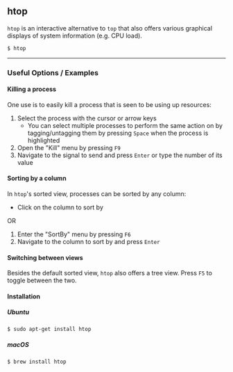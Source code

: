 htop
---
`htop` is an interactive alternative to `top` that also offers various graphical displays of system information (e.g. CPU load).
<!-- one line explanation would go here -->

<!-- minimal example -->
~~~ bash
$ htop
~~~

---

### Useful Options / Examples

#### Killing a process
One use is to easily kill a process that is seen to be using up resources:

1. Select the process with the cursor or arrow keys
    * You can select multiple processes to perform the same action on by tagging/untagging them by pressing `Space` when the process is highlighted
1. Open the "Kill" menu by pressing `F9`
2. Navigate to the signal to send and press `Enter` or type the number of its value

#### Sorting by a column
In `htop`'s sorted view, processes can be sorted by any column:

* Click on the column to sort by

OR

1. Enter the "SortBy" menu by pressing `F6` 
2. Navigate to the column to sort by and press `Enter`

#### Switching between views
Besides the default sorted view, `htop` also offers a tree view. Press `F5` to toggle between the two.

#### Installation
##### Ubuntu
~~~ bash
$ sudo apt-get install htop
~~~

##### macOS
~~~ bash
$ brew install htop
~~~
